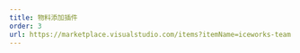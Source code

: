 ```yaml
---
title: 物料添加插件
order: 3
url: https://marketplace.visualstudio.com/items?itemName=iceworks-team.iceworks-component-import
---
```

